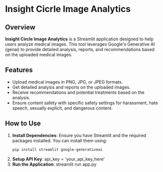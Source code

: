 # Insight Cicrle Image Analytics

## Overview

**Insight Circle Image Analytics** is a Streamlit application designed to help users analyze medical images. This tool leverages Google's Generative AI (genai) to provide detailed analysis, reports, and recommendations based on the uploaded medical images.

## Features
- Upload medical images in PNG, JPG, or JPEG formats.
- Get detailed analysis and reports on the uploaded images.
- Receive recommendations and potential treatments based on the analysis.
- Ensure content safety with specific safety settings for harassment, hate speech, sexually explicit, and dangerous content.

## How to Use
1. **Install Dependencies**:
   Ensure you have Streamlit and the required packages installed. You can install them using:
   ```bash
   pip install streamlit google-generativeai
2. **Setup API Key**:
   api_key = 'your_api_key_here'
3. **Run the Application**:
   streamlit run app.py
